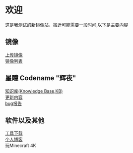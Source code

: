# 欢迎
这是我测试的新镜像站，搬迁可能需要一段时间,以下是主要内容
## 镜像
[上传镜像](/upload.html)  
[镜像列表](/list.html)
## 星瞳 Codename "辉夜"
[知识库(Knowledge Base,KB)](kb.html)  
[更新内容](/whatsnew.html)  
[bug报告](/report.html)
## 软件以及其他
[工具下载](download.html)    
[个人博客](blogs/index.html)   
玩Minecraft 4K  
